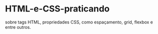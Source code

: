 # HTML-e-CSS-praticando
sobre tags HTML, propriedades CSS, como espaçamento, grid, flexbox e entre outros.
